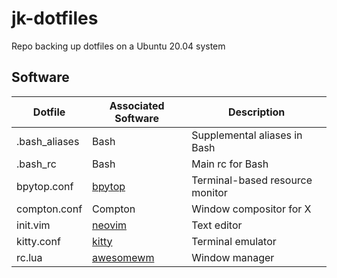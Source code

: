 # jk-dotfiles
Repo backing up dotfiles on a Ubuntu 20.04 system



## Software

| Dotfile | Associated Software | Description |
| --- | --- | --- |
| .bash_aliases | Bash | Supplemental aliases in Bash|
| .bash_rc | Bash | Main rc for Bash |
| bpytop.conf | [bpytop](https://pypi.org/project/bpytop/)| Terminal-based resource monitor |
| compton.conf | Compton | Window compositor for X|
| init.vim | [neovim](https://neovim.io/) | Text editor |
| kitty.conf | [kitty](https://sw.kovidgoyal.net/kitty/) | Terminal emulator |
| rc.lua | [awesomewm](https://awesomewm.org/) | Window manager |
